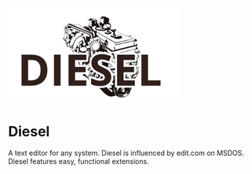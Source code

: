 <img src="assets/diesel.png" alt="Diesel logo" width="350"/>

# Diesel
A text editor for any system. Diesel is influenced by edit.com on MSDOS. Diesel features easy, functional extensions.
